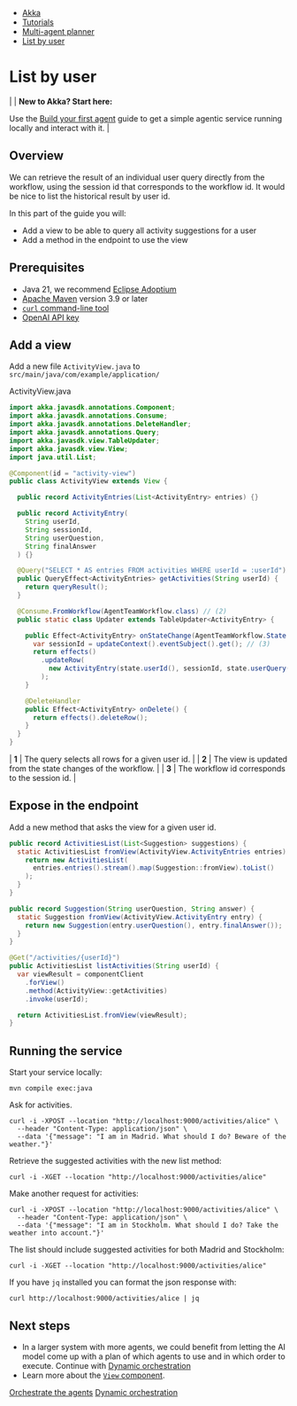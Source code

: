 <!-- <nav> -->
- [Akka](../../index.html)
- [Tutorials](../index.html)
- [Multi-agent planner](index.html)
- [List by user](list.html)

<!-- </nav> -->

# List by user

|  | **New to Akka? Start here:**

Use the [Build your first agent](../author-your-first-service.html) guide to get a simple agentic service running locally and interact with it. |

## <a href="about:blank#_overview"></a> Overview

We can retrieve the result of an individual user query directly from the workflow, using the session id that corresponds to the workflow id. It would be nice to list the historical result by user id.

In this part of the guide you will:

- Add a view to be able to query all activity suggestions for a user
- Add a method in the endpoint to use the view

## <a href="about:blank#_prerequisites"></a> Prerequisites

- Java 21, we recommend [Eclipse Adoptium](https://adoptium.net/marketplace/)
- [Apache Maven](https://maven.apache.org/install.html) version 3.9 or later
- <a href="https://curl.se/download.html">`curl` command-line tool</a>
- [OpenAI API key](https://platform.openai.com/api-keys)

## <a href="about:blank#_add_a_view"></a> Add a view

Add a new file `ActivityView.java` to `src/main/java/com/example/application/`

ActivityView.java
```java
import akka.javasdk.annotations.Component;
import akka.javasdk.annotations.Consume;
import akka.javasdk.annotations.DeleteHandler;
import akka.javasdk.annotations.Query;
import akka.javasdk.view.TableUpdater;
import akka.javasdk.view.View;
import java.util.List;

@Component(id = "activity-view")
public class ActivityView extends View {

  public record ActivityEntries(List<ActivityEntry> entries) {}

  public record ActivityEntry(
    String userId,
    String sessionId,
    String userQuestion,
    String finalAnswer
  ) {}

  @Query("SELECT * AS entries FROM activities WHERE userId = :userId") // (1)
  public QueryEffect<ActivityEntries> getActivities(String userId) {
    return queryResult();
  }

  @Consume.FromWorkflow(AgentTeamWorkflow.class) // (2)
  public static class Updater extends TableUpdater<ActivityEntry> {

    public Effect<ActivityEntry> onStateChange(AgentTeamWorkflow.State state) {
      var sessionId = updateContext().eventSubject().get(); // (3)
      return effects()
        .updateRow(
          new ActivityEntry(state.userId(), sessionId, state.userQuery(), state.finalAnswer())
        );
    }

    @DeleteHandler
    public Effect<ActivityEntry> onDelete() {
      return effects().deleteRow();
    }
  }
}
```

| **1** | The query selects all rows for a given user id. |
| **2** | The view is updated from the state changes of the workflow. |
| **3** | The workflow id corresponds to the session id. |

## <a href="about:blank#_expose_in_the_endpoint"></a> Expose in the endpoint

Add a new method that asks the view for a given user id.

```java
public record ActivitiesList(List<Suggestion> suggestions) {
  static ActivitiesList fromView(ActivityView.ActivityEntries entries) {
    return new ActivitiesList(
      entries.entries().stream().map(Suggestion::fromView).toList()
    );
  }
}

public record Suggestion(String userQuestion, String answer) {
  static Suggestion fromView(ActivityView.ActivityEntry entry) {
    return new Suggestion(entry.userQuestion(), entry.finalAnswer());
  }
}

@Get("/activities/{userId}")
public ActivitiesList listActivities(String userId) {
  var viewResult = componentClient
    .forView()
    .method(ActivityView::getActivities)
    .invoke(userId);

  return ActivitiesList.fromView(viewResult);
}
```

## <a href="about:blank#_running_the_service"></a> Running the service

Start your service locally:

```command
mvn compile exec:java
```
Ask for activities.

```command
curl -i -XPOST --location "http://localhost:9000/activities/alice" \
  --header "Content-Type: application/json" \
  --data '{"message": "I am in Madrid. What should I do? Beware of the weather."}'
```
Retrieve the suggested activities with the new list method:

```command
curl -i -XGET --location "http://localhost:9000/activities/alice"
```
Make another request for activities:

```command
curl -i -XPOST --location "http://localhost:9000/activities/alice" \
  --header "Content-Type: application/json" \
  --data '{"message": "I am in Stockholm. What should I do? Take the weather into account."}'
```
The list should include suggested activities for both Madrid and Stockholm:

```command
curl -i -XGET --location "http://localhost:9000/activities/alice"
```
If you have `jq` installed you can format the json response with:

```command
curl http://localhost:9000/activities/alice | jq
```

## <a href="about:blank#_next_steps"></a> Next steps

- In a larger system with more agents, we could benefit from letting the AI model come up with a plan of which agents to use and in which order to execute. Continue with [Dynamic orchestration](dynamic-team.html)
- Learn more about the <a href="../../java/views.html">`View` component</a>.

<!-- <footer> -->
<!-- <nav> -->
[Orchestrate the agents](team.html) [Dynamic orchestration](dynamic-team.html)
<!-- </nav> -->

<!-- </footer> -->

<!-- <aside> -->

<!-- </aside> -->